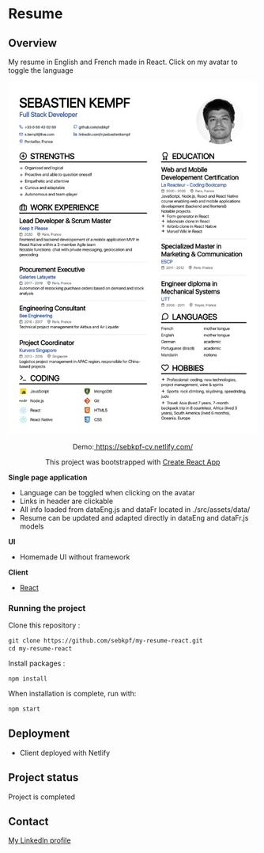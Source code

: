 # Resume

## Overview

My resume in English and French made in React. Click on my avatar to toggle the language

![cv image](./documentation/Resume_Sebastien_Kempf.png)

<p align="center">
  Demo:<a href="https://sebkpf-cv.netlify.com/" target="_blank"> https://sebkpf-cv.netlify.com/</a>
</p>
<p align="center">
 This project was bootstrapped with <a href=https://github.com/facebook/create-react-app. target="_blank">Create React App</a>
</p>

**Single page application**

- Language can be toggled when clicking on the avatar
- Links in header are clickable
- All info loaded from dataEng.js and dataFr located in ./src/assets/data/
- Resume can be updated and adapted directly in dataEng and dataFr.js models

**UI**

- Homemade UI without framework

**Client**

- [React](https://reactjs.org/docs/getting-started.html)

### Running the project

Clone this repository :

```
git clone https://github.com/sebkpf/my-resume-react.git
cd my-resume-react
```

Install packages :

```
npm install
```

When installation is complete, run with:

```bash
npm start
```

## Deployment

- Client deployed with Netlify

## Project status

Project is completed

## Contact

<a href="https://www.linkedin.com/in/sebastienkempf/" target="_blank">My LinkedIn profile</a>
